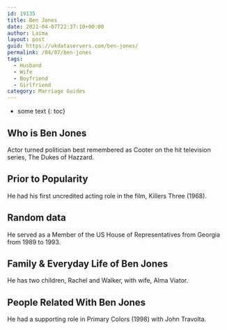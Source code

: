 ```yaml
---
id: 19135
title: Ben Jones
date: 2021-04-07T22:37:10+00:00
author: Laima
layout: post
guid: https://ukdataservers.com/ben-jones/
permalink: /04/07/ben-jones
tags:
  - Husband
  - Wife
  - Boyfriend
  - Girlfriend
category: Marriage Guides
---
```


* some text
{: toc}


## Who is Ben Jones
                  
                  
                  
Actor turned politician best remembered as Cooter on the hit television series, The Dukes of Hazzard.
                  
              
            
              
            
                
                
                
## Prior to Popularity
                  
                  
                  
He had his first uncredited acting role in the film, Killers Three (1968).
                  
              
            
              
            
                
                
                
## Random data
                  
                  
                  
He served as a Member of the US House of Representatives from Georgia from 1989 to 1993.
                  
              
            
              
            
                
                
                
## Family & Everyday Life of Ben Jones
                  
                  
                  
He has two children, Rachel and Walker, with wife, Alma Viator.
                  
              
            
              
            
                
                
                
## People Related With Ben Jones
                  
                  
                  
He had a supporting role in Primary Colors (1998) with John Travolta.
                  
              
            
              
            
                
              
            
              
              
            
            
              
            
          
          
          